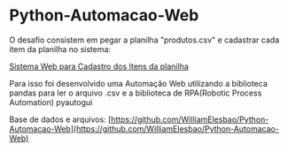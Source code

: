 # Python-Automacao-Web

O desafio consistem em pegar a planilha "produtos.csv" e cadastrar cada item da planilha no sistema:

[Sistema Web para Cadastro dos Itens da planilha](https://dlp.hashtagtreinamentos.com/python/intensivao/login)

Para isso foi desenvolvido uma Automação Web utilizando a biblioteca pandas para ler o arquivo .csv e a biblioteca de RPA(Robotic Process Automation) pyautogui

Base de dados e arquivos: [https://github.com/WilliamElesbao/Python-Automacao-Web](https://github.com/WilliamElesbao/Python-Automacao-Web)
